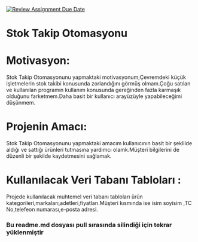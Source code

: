 [![Review Assignment Due Date](https://classroom.github.com/assets/deadline-readme-button-24ddc0f5d75046c5622901739e7c5dd533143b0c8e959d652212380cedb1ea36.svg)](https://classroom.github.com/a/uelKf0-p)
<h1>Stok Takip Otomasyonu</h1>

   <h1>Motivasyon:</h1>
      Stok Takip Otomasyonunu yapmaktaki motivasyonum;Çevremdeki küçük işletmelerin stok takibi konusunda zorlandığını görmüş olmam.Çoğu satılan ve kullanılan programın kullanım konusunda gereğinden fazla karmaşık olduğunu farketmem.Daha basit bir kullanıcı arayüzüyle yapabileceğimi düşünmem.

   <h1>Projenin Amacı:</h1>
  Stok Takip Otomasyonunu yapmaktaki amacım kullanıcının basit bir şeklilde aldığı ve sattığı ürünleri tutmasına yardımcı olamk.Müşteri bilgilerini de düzenli bir şekilde kaydetmesini sağlamak.


   <h1>Kullanılacak Veri Tabanı Tabloları :</h1>
   Projede kullanılacak muhtemel veri tabanı tabloları ürün kategorileri,markaları,adetleri,fiyatları.Müşteri kısmında ise isim soyisim ,TC No,telefeon numarası,e-posta adresi.
   
   <h3>Bu readme.md dosyası pull sırasında silindiği için tekrar yüklenmiştir</h3>
